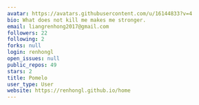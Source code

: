 ```yaml
---
avatar: https://avatars.githubusercontent.com/u/16144833?v=4
bio: What does not kill me makes me stronger.
email: liangrenhong2017@gmail.com
followers: 22
following: 2
forks: null
login: renhongl
open_issues: null
public_repos: 49
stars: 2
title: Pomelo
user_type: User
website: https://renhongl.github.io/home
---
```

